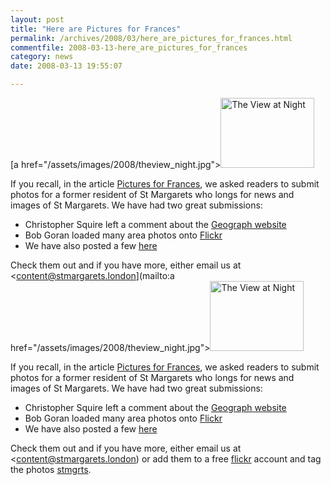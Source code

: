 ```yaml
---
layout: post
title: "Here are Pictures for Frances"
permalink: /archives/2008/03/here_are_pictures_for_frances.html
commentfile: 2008-03-13-here_are_pictures_for_frances
category: news
date: 2008-03-13 19:55:07

---
```


[a href="/assets/images/2008/theview_night.jpg"><img src="/assets/images/2008/theview_night-thumb.jpg" width="150" height="112" alt="The View at Night" class="photo right"/></a>

If you recall, in the article [Pictures for Frances](/archives/2008/02/pictures_for_frances.html), we asked readers to submit photos for a former resident of St Margarets who longs for news and images of St Margarets. We have had two great submissions:

-   Christopher Squire left a comment about the [Geograph website](http://www.geograph.org.uk/search.php?i=2229894)
-   Bob Goran loaded many area photos onto [Flickr](http://www.flickr.com/photos/bobandnicole/sets/72157603902384309/)
-   We have also posted a few [here](http://picasaweb.google.com/StMargaretsCommunityWebsite)

Check them out and if you have more, either email us at <content@stmargarets.london](mailto:a href="/assets/images/2008/theview_night.jpg"><img src="/assets/images/2008/theview_night-thumb.jpg" width="150" height="112" alt="The View at Night" class="photo right"/></a>

If you recall, in the article [Pictures for Frances](/archives/2008/02/pictures_for_frances.html), we asked readers to submit photos for a former resident of St Margarets who longs for news and images of St Margarets. We have had two great submissions:

-   Christopher Squire left a comment about the [Geograph website](http://www.geograph.org.uk/search.php?i=2229894)
-   Bob Goran loaded many area photos onto [Flickr](http://www.flickr.com/photos/bobandnicole/sets/72157603902384309/)
-   We have also posted a few [here](http://picasaweb.google.com/StMargaretsCommunityWebsite)

Check them out and if you have more, either email us at <content@stmargarets.london) or add them to a free [flickr](http://www.flickr.com/) account and tag the photos [stmgrts](http://www.flickr.com/search/?q=stmgrts&m=tags).
